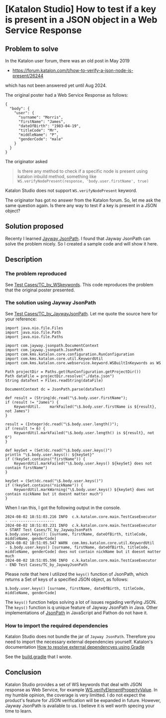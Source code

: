 # [Katalon Studio] How to test if a key is present in a JSON object in a Web Service Response

## Problem to solve

In the Katalon user forum, there was an old post in May 2019

- https://forum.katalon.com/t/how-to-verify-a-json-node-is-present/26244

which has not been answered yet until Aug 2024.

The original poster had a Web Service Response as follows:

```
{
  "body": {
    "user": {
      "surname": "Morris",
      "firstName": "James",
      "dateOfBirth": "1983-04-19",
      "titleCode": "Mr",
      "middleName": "P",
      "genderCode": "male"
    }
  }
}
```

The originator asked

>Is there any method to check if a specific node is present using katalon inbuild method, something like `WS.verifyNodePresent(response, 'body.user.firstName', true)`

Katalon Studio does not support `WS.verifyNodePresent` keyword.

The originator has got no answer from the Katalon forum. So, let me ask the same question again. Is there any way to test if a key is present in a JSON object?

## Solution proposed

Recenty I learned [Jayway JsonPath](https://github.com/json-path/JsonPath). I found that Jayway JsonPath can solve the problem nicely. So I created a sample code and will show it here.

## Description

### The problem reproduced

See [Test Cases/TC_by_WSkeywords](https://github.com/kazurayam/HowToVerifyJsonIfObjectKeyIsPresent/blob/master/Scripts/TC_by_WSkeywords/Script1722590244566.groovy). This code reproduces the problem that the original poster presented.

### The solution using Jayway JsonPath

See [Test Cases/TC_by_JaywayJsonPath](https://github.com/kazurayam/HowToVerifyJsonIfObjectKeyIsPresent/blob/master/Scripts/TC_by_JaywayJsonPath/Script1722590259600.groovy). Let me quote the source here for your reference:

```
import java.nio.file.Files
import java.nio.file.Path
import java.nio.file.Paths

import com.jayway.jsonpath.DocumentContext
import com.jayway.jsonpath.JsonPath
import com.kms.katalon.core.configuration.RunConfiguration
import com.kms.katalon.core.util.KeywordUtil
import com.kms.katalon.core.webservice.keyword.WSBuiltInKeywords as WS

Path projectDir = Paths.get(RunConfiguration.getProjectDir())
Path dataFile = projectDir.resolve("./data.json")
String dataText = Files.readString(dataFile)

DocumentContext dc = JsonPath.parse(dataText)

def result = (String)dc.read("\$.body.user.firstName");
if (result != "James") {
	KeywordUtil.	markFailed("\$.body.user.firstName is ${result}, not James")
}

result = (Integer)dc.read("\$.body.user.length()");
if (result != 6) {
	KeywordUtil.markFailed("\$.body.user.length() is ${result}, not 6")
}

def keySet = (Set)dc.read("\$.body.user.keys()")
println "\$.body.user.keys(): ${keySet}"
if (!keySet.contains("firstName")) {
	KeywordUtil.markFailed("\$.body.user.keys() ${keySet} does not contain firstName")
}

keySet = (Set)dc.read("\$.body.user.keys()")
if (!keySet.contains("nickName")) {
	KeywordUtil.markWarning("\$.body.user.keys() ${keySet} does not contain nickName but it doesnt matter much")
}
```

When I ran this, I got the following output in the console.

```
2024-08-02 18:51:03.216 INFO  c.k.katalon.core.main.TestCaseExecutor   - --------------------
2024-08-02 18:51:03.231 INFO  c.k.katalon.core.main.TestCaseExecutor   - START Test Cases/TC_by_JaywayJsonPath
$.body.user.keys(): [surname, firstName, dateOfBirth, titleCode, middleName, genderCode]
2024-08-02 18:51:05.547 WARN  com.kms.katalon.core.util.KeywordUtil    - $.body.user.keys() [surname, firstName, dateOfBirth, titleCode, middleName, genderCode] does not contain nickName but it doesnt matter much
2024-08-02 18:51:05.596 INFO  c.k.katalon.core.main.TestCaseExecutor   - END Test Cases/TC_by_JaywayJsonPath
```

Please note that here I utilized the `keys()` function of JsonPath, which returns a Set of keys of a specified JSON object, as follows:

```
$.body.user.keys() [surname, firstName, dateOfBirth, titleCode, middleName, genderCode]
```

The `keys()` function helps solving a lot of issues regading verifying JSON. The `keys()` function is q unique feature of Jayway JsonPath in Java. Other implementations of [JsonPath](https://goessner.net/articles/JsonPath/) in JavaScript and Pathon do not have it.

### How to import the required dependencies

Katalon Studio does not bundle the jar of `Jayway JsonPath`. Therefore you need to import the necessary external dependencies yourself. Katalon's documentation [How to resolve external dependencyes using Gradle](https://docs.katalon.com/katalon-platform/plugins-and-add-ons/katalon-store/katalon-studio-plugins/how-to-resolve-external-dependencies-for-a-plugin-in-katalon-studio)

See the [build.gradle](https://github.com/kazurayam/HowToVerifyJsonIfObjectKeyIsPresent/blob/master/build.gradle) that I wrote.


## Conclusion

Katalon Studio provides a set of WS keywords that deal with JSON response as Web Service, for example [WS.verifyElementPropertyValue](https://docs.katalon.com/katalon-studio/keywords/keyword-description-in-katalon-studio/web-service-keywords/ws-verify-element-property-value). In my humble opinion, the coverage is very limitted. I do not expect the product's feature for JSON verification will be expanded in future. However, Jayway JsonPath is available to us. I believe it is well worth specing your time to learn.
